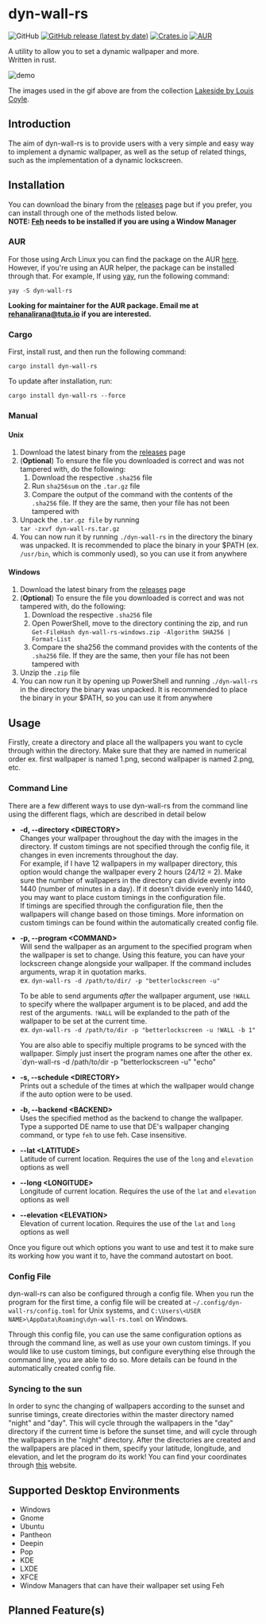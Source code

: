 # dyn-wall-rs

![GitHub](https://img.shields.io/github/license/RAR27/dyn-wall-rs)
[![GitHub release (latest by date)](https://img.shields.io/github/v/release/RAR27/dyn-wall-rs)](https://github.com/RAR27/dyn-wall-rs)
[![Crates.io](https://img.shields.io/crates/v/dyn-wall-rs)](https://crates.io/crates/dyn-wall-rs)
[![AUR](https://img.shields.io/aur/version/dyn-wall-rs)](https://aur.archlinux.org/packages/dyn-wall-rs/)

A utility to allow you to set a dynamic wallpaper and more.\
 Written in rust.

![demo][DEMO]

The images used in the gif above are from the collection [Lakeside by Louis Coyle](https://dynamicwallpaper.club/wallpaper/jculsb683ok).

## Introduction
The aim of dyn-wall-rs is to provide users with a very simple and easy way to implement a dynamic wallpaper, as well as the setup of related things, such as the implementation of a dynamic lockscreen.


## Installation
You can download the binary from the [releases][RELEASES] page but if you prefer, you can install through one of the methods listed below.\
**NOTE: [Feh](https://feh.finalrewind.org/) needs to be installed if you are using a Window Manager**

### AUR
For those using Arch Linux you can find the package on the AUR [here](https://aur.archlinux.org/packages/dyn-wall-rs/). However, if you're using an AUR helper, the package can be installed through that. For example, If using [yay](https://github.com/Jguer/yay), run the following command:
```
yay -S dyn-wall-rs
```
**Looking for maintainer for the AUR package. Email me at rehanalirana@tuta.io if you are interested.**

### Cargo
First, install rust, and then run the following command:
```
cargo install dyn-wall-rs
```
To update after installation, run:
```
cargo install dyn-wall-rs --force
```

### Manual
#### Unix
  1. Download the latest binary from the [releases](RELEASES) page
  2. (**Optional**) To ensure the file you downloaded is correct and was not tampered with, do the following:
      1. Download the respective `.sha256` file
      2. Run `sha256sum` on the `.tar.gz` file
      3. Compare the output of the command with the contents of the `.sha256` file. If they are the same, then your file has not been tampered with
  3. Unpack the `.tar.gz file` by running\
`tar -zxvf dyn-wall-rs.tar.gz`
  4. You can now run it by running `./dyn-wall-rs` in the directory the binary was unpacked. It is recommended to place the binary in your $PATH (ex. `/usr/bin`, which is commonly used), so you can use it from anywhere

#### Windows
  1. Download the latest binary from the [releases](RELEASES) page
  2. (**Optional**) To ensure the file you downloaded is correct and was not tampered with, do the following:
      1. Download the respective `.sha256` file
      2. Open PowerShell, move to the directory contining the zip, and run\
      `Get-FileHash dyn-wall-rs-windows.zip -Algorithm SHA256 | Format-List`
      3. Compare the sha256 the command provides with the contents of the `.sha256` file. If they are the same, then your file has not been tampered with
  3. Unzip the `.zip` file
  4. You can now run it by opening up PowerShell and running `./dyn-wall-rs` in the directory the binary was unpacked. It is recommended to place the binary in your $PATH, so you can use it from anywhere

## Usage
Firstly, create a directory and place all the wallpapers you want to cycle through within the directory. Make sure that they are named in numerical order ex. first wallpaper is named 1.png, second wallpaper is named 2.png, etc.

### Command Line
There are a few different ways to use dyn-wall-rs from the command line using the different flags, which are described in detail below
  * **-d, --directory \<DIRECTORY>**\
    Changes your wallpaper throughout the day with the images in the directory. If custom timings are not specified through the config file, it changes in even increments throughout the day.\
    For example, if I have 12 wallpapers in my wallpaper directory, this option would change the wallpaper every 2 hours (24/12 = 2). Make sure the number of wallpapers in the directory can divide evenly into 1440 (number of minutes in a day). If it doesn't divide evenly into 1440, you may want to place custom timings in the configuration file.\
    If timings are specified through the configuration file, then the wallpapers will change based on those timings. More information on custom timings can be found within the automatically created config file.

  * **-p, --program \<COMMAND>**\
    Will send the wallpaper as an argument to the specified program when the wallpaper is set to change. Using this feature, you can have your lockscreen change alongside your wallpaper. If the command includes arguments, wrap it in quotation marks.\
    ex. `dyn-wall-rs -d /path/to/dir/ -p "betterlockscreen -u"`
    
    To be able to send arguments *after* the wallpaper argument, use `!WALL` to specify where the wallpaper argument is to be placed, and add the rest of the arguments. `!WALL` will be explanded to the path of the wallpaper to be set at the current time.\
    ex. `dyn-wall-rs -d /path/to/dir -p "betterlockscreen -u !WALL -b 1"`
    
    You are also able to specifiy multiple programs to be synced with the wallpaper. Simply just insert the program names one after the other
    ex. `dyn-wall-rs -d /path/to/dir -p "betterlockscreen -u" "echo"

  * **-s, --schedule \<DIRECTORY>**\
    Prints out a schedule of the times at which the wallpaper would change if the auto option were to be used.
    
  * **-b, --backend \<BACKEND>**\
    Uses the specified method as the backend to change the wallpaper. Type a supported DE name to use that DE's wallpaper changing command, or type `feh` to use feh. Case insensitive.
    
  * **--lat \<LATITUDE>**\
    Latitude of current location. Requires the use of the `long` and `elevation` options as well
    
  * **--long \<LONGITUDE>**\
    Longitude of current location. Requires the use of the `lat` and `elevation` options as well
    
  * **--elevation \<ELEVATION>**\
    Elevation of current location. Requires the use of the `lat` and `long` options as well

Once you figure out which options you want to use and test it to make sure its working how you want it to, have the command autostart on boot.

### Config File
dyn-wall-rs can also be configured through a config file. When you run the program for the first time, a config file will be created at `~/.config/dyn-wall-rs/config.toml` for Unix systems, and `C:\Users\<USER NAME>\AppData\Roaming\dyn-wall-rs.toml` on Windows. 

Through this config file, you can use the same configuration options as through the command line, as well as use your own custom timings. If you would like to use custom timings, but configure everything else through the command line, you are able to do so. More details can be found in the automatically created config file.

### Syncing to the sun
In order to sync the changing of wallpapers according to the sunset and sunrise timings, create directories within the master directory named "night" and "day". This will cycle through the wallpapers in the "day" directory if the current time is before the sunset time, and will cycle through the wallpapers in the "night" directory. After the directories are created and the wallpapers are placed in them, specify your latitude, longitude, and elevation, and let the program do its work! You can find your coordinates through [this](https://www.mapcoordinates.net/en) website.

## Supported Desktop Environments
  * Windows
  * Gnome
  * Ubuntu
  * Pantheon
  * Deepin
  * Pop
  * KDE
  * LXDE
  * XFCE
  * Window Managers that can have their wallpaper set using Feh

## Planned Feature(s)


[RELEASES]: https://github.com/RAR27/dyn-wall-rs/releases
[DEMO]: https://raw.githubusercontent.com/RAR27/dyn-wall-rs/master/demo.gif 
